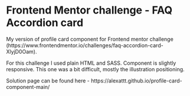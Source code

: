 # Frontend Mentor challenge - FAQ Accordion card

<p>My version of profile card component for Frontend mentor challenge (https://www.frontendmentor.io/challenges/faq-accordion-card-XlyjD0Oam).</p>
<p>For this challenge I used plain HTML and SASS. Component is slightly responsive. This one was a bit difficult, mostly the illustration positioning.</p>
<p>Solution page can be found here - https://alexattt.github.io/profile-card-component-main/</p>
